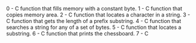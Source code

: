 

0 - C function that fills memory with a constant byte.
1 - C function that copies memory area.
2 - C function that locates a character in a string. 
3 - C function that gets the length of a prefix substring. 
4 - C function that searches a string for any of a set of bytes. 
5 - C function that locates a substring.
6 - C function that prints the chessboard.
7 - C 
